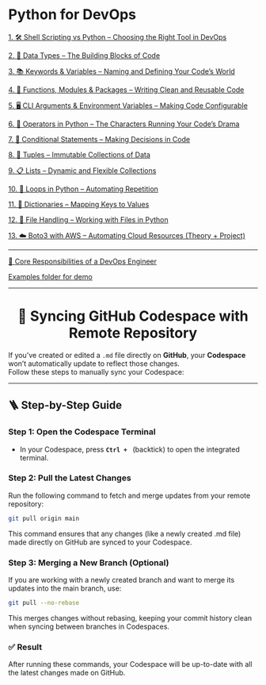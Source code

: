 # Python for DevOps

[1.     🛠️ Shell Scripting vs Python – Choosing the Right Tool in DevOps](https://github.com/SereneSyntax04/python-for-devops/blob/main/shellVSpython.md#-when-to-use-shell-scripting)

[2.     🧱 Data Types – The Building Blocks of Code](https://github.com/SereneSyntax04/python-for-devops/blob/main/datatypes.md)

[3.     📚 Keywords & Variables – Naming and Defining Your Code’s World](https://github.com/SereneSyntax04/python-for-devops/blob/main/keywordVar.md)

[4.     📝 Functions, Modules & Packages – Writing Clean and Reusable Code](https://github.com/SereneSyntax04/python-for-devops/blob/main/function.md)

[5.     🖥️ CLI Arguments & Environment Variables – Making Code Configurable](https://github.com/SereneSyntax04/python-for-devops/blob/main/args.md)

[6.     🧠 Operators in Python – The Characters Running Your Code’s Drama](https://github.com/SereneSyntax04/python-for-devops/tree/main/operator)

[7.     🔀 Conditional Statements – Making Decisions in Code](https://github.com/SereneSyntax04/python-for-devops/blob/main/Conditional.md)

[8.     🎯 Tuples – Immutable Collections of Data](https://github.com/SereneSyntax04/python-for-devops/blob/main/tuple.md) 

[9.     📋 Lists – Dynamic and Flexible Collections](https://github.com/SereneSyntax04/python-for-devops/blob/main/Lists.md)

[10.     🔁 Loops in Python – Automating Repetition](https://github.com/SereneSyntax04/python-for-devops/blob/main/loops.md)

[11.    📖 Dictionaries – Mapping Keys to Values](https://github.com/SereneSyntax04/python-for-devops/blob/main/dict.md)

[12.    📑 File Handling – Working with Files in Python](https://github.com/SereneSyntax04/python-for-devops/blob/main/file.md)

[13.    ☁️ Boto3 with AWS – Automating Cloud Resources (Theory + Project)](https://github.com/SereneSyntax04/python-for-devops/blob/main/boto3.md)


---


[🔑 Core Responsibilities of a DevOps Engineer ](https://github.com/SereneSyntax04/python-for-devops/blob/main/responsibilities.md)

[Examples folder for demo](https://github.com/SereneSyntax04/python-for-devops/tree/main/examples)


---


<h1 align="center">🔧 Syncing GitHub Codespace with Remote Repository</h1>

If you’ve created or edited a `.md` file directly on **GitHub**, your **Codespace** won’t automatically update to reflect those changes.  
Follow these steps to manually sync your Codespace:

---

## 🪜 Step-by-Step Guide

### **Step 1: Open the Codespace Terminal**
- In your Codespace, press **`Ctrl + `** (backtick) to open the integrated terminal.


### **Step 2: Pull the Latest Changes**
Run the following command to fetch and merge updates from your remote repository:

```bash
git pull origin main
```
This command ensures that any changes (like a newly created .md file) made directly on GitHub are synced to your Codespace.


### **Step 3: Merging a New Branch (Optional)**
If you are working with a newly created branch and want to merge its updates into the main branch, use:

```bash
git pull --no-rebase
```
This merges changes without rebasing, keeping your commit history clean when syncing between branches in Codespaces.


### **✅ Result**
After running these commands, your Codespace will be up-to-date with all the latest changes made on GitHub.
